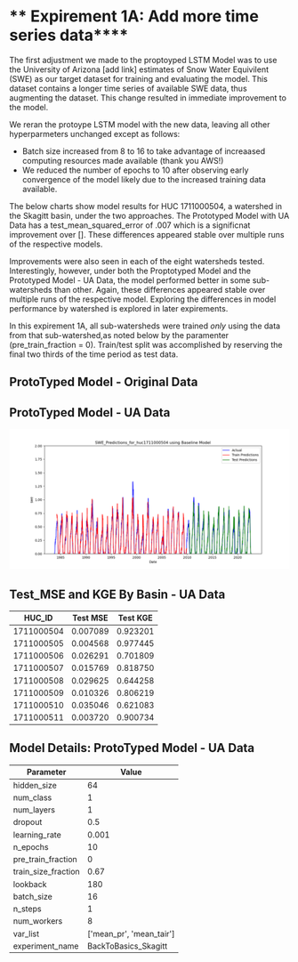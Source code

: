 # ** Expirement 1A: Add more time series data****

The first adjustment we made to the proptoyped LSTM Model was to use the University of Arizona [add link] estimates of Snow Water Equivilent (SWE) as our
target dataset for training and evaluating the model.  This dataset contains a longer time series of available SWE data, thus augmenting the dataset.  This
change resulted in immediate improvement to the model.<br>

We reran the protoype LSTM model with the new data, leaving all other hyperparmeters unchanged except as follows: 
- Batch size increased from 8 to 16 to take advantage of increaased computing resources made available (thank you AWS!)
- We reduced the number of epochs to 10 after observing early convergence of the model likely due to the increased training data available.

The below charts show model results for HUC 1711000504, a watershed in the Skagitt basin, under the two approaches. The Prototyped Model with UA Data has a test_mean_squared_error of .007 which is a significnat improvement over [].  These differences appeared stable over multiple runs of the respective models.  

Improvements were also seen in each of the eight watersheds tested.  Interestingly, however, under both the Proptotyped Model and the Prototyped Model - UA Data, the model performed better in some sub-watersheds than other. Again, these differences appeared stable over multiple runs of the respective model. Exploring the differences in model performance by watershed is explored in later expirements. 


In this expirement 1A, all sub-watersheds were trained *only* using the data from that sub-watershed,as noted below by the paramenter (pre_train_fraction = 0).  Train/test split was accomplished by reserving the final two thirds of the time period as test data. 

## ProtoTyped Model - Original Data 


## ProtoTyped Model - UA Data 

![SWE Predictions](model_results/SWE_Predictions_for_huc1711000504.png)

## Test_MSE and KGE By Basin - UA Data
| HUC_ID      | Test MSE  | Test KGE  |
|------------|----------|----------|
| 1711000504 | 0.007089 | 0.923201 |
| 1711000505 | 0.004568 | 0.977445 |
| 1711000506 | 0.026291 | 0.701809 |
| 1711000507 | 0.015769 | 0.818750 |
| 1711000508 | 0.029625 | 0.644258 |
| 1711000509 | 0.010326 | 0.806219 |
| 1711000510 | 0.035046 | 0.621083 |
| 1711000511 | 0.003720 | 0.900734 |



## Model Details: ProtoTyped Model - UA Data 
| Parameter           | Value                       |
|---------------------|-----------------------------|
| hidden_size         | 64                          |
| num_class           | 1                           |
| num_layers          | 1                           |
| dropout             | 0.5                         |
| learning_rate       | 0.001                       |
| n_epochs            | 10                          |
| pre_train_fraction  | 0                           |
| train_size_fraction | 0.67                        |
| lookback            | 180                         |
| batch_size          | 16                          |
| n_steps             | 1                           |
| num_workers         | 8                           |
| var_list            | ['mean_pr', 'mean_tair']    |
| experiment_name     | BackToBasics_Skagitt        |


